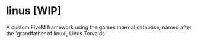 # linus [WIP]
A custom FiveM framework using the games internal database, named after the 'grandfather of linux', Linus Torvalds

